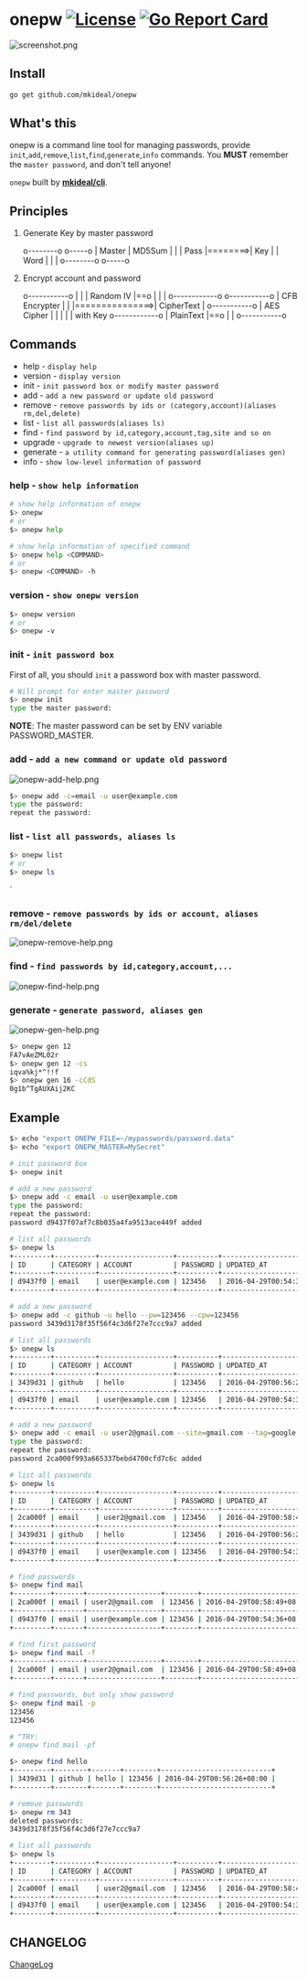 # onepw [![License](http://img.shields.io/badge/license-mit-blue.svg?style=flat-square)](https://raw.githubusercontent.com/mkideal/onepw/master/LICENSE) [![Go Report Card](https://goreportcard.com/badge/github.com/mkideal/onepw)](https://goreportcard.com/report/github.com/mkideal/onepw)

![screenshot.png](http://www.mkideal.com/images/onepw-screenshot.png)

## Install

```sh
go get github.com/mkideal/onepw
```

## What's this
onepw is a command line tool for managing passwords, provide `init`,`add`,`remove`,`list`,`find`,`generate`,`info` commands. You **MUST** remember the `master password`, and don't tell anyone!

`onepw` built by [**mkideal/cli**](https://github.com/mkideal/cli).

## Principles

1) Generate Key by master password

	o--------o         o-----o
	| Master | MD5Sum  |     |
	| Pass   |========>| Key |
	| Word   |         |     |
	o--------o         o-----o

2) Encrypt account and password

	o-----------o
	|           |
	| Random IV |==o
	|           |  |                o------------o
	o-----------o  | CFB Encrypter  |            |
                   |===============>| CipherText |
	o-----------o  | AES Cipher     |            |
	|           |  | with Key       o------------o
	| PlainText |==o
	|           |
	o-----------o

## Commands

* help - `display help`
* version - `display version`
* init - `init password box or modify master password`
* add - `add a new password or update old password`
* remove - `remove passwords by ids or (category,account)(aliases rm,del,delete)`
* list - `list all passwords(aliases ls)`
* find - `find password by id,category,account,tag,site and so on`
* upgrade - `upgrade to newest version(aliases up)`
* generate - `a utility command for generating password(aliases gen)`
* info - `show low-level information of password`

### help - `show help information`

```sh
# show help information of onepw
$> onepw
# or
$> onepw help

# show help information of specified command
$> onepw help <COMMAND>
# or
$> onepw <COMMAND> -h
```

### version - `show onepw version`

```sh
$> onepw version
# or
$> onepw -v
```

### init - `init password box`
First of all, you should `init` a password box with master password.

```sh
# Will prompt for enter master password
$> onepw init
type the master password:
```

**NOTE**: The master password can be set by ENV variable PASSWORD_MASTER.

### add - `add a new command or update old password`

![onepw-add-help.png](http://www.mkideal.com/images/onepw-add-help.png)

```sh
$> onepw add -c=email -u user@example.com
type the password:
repeat the password:
```

### list - `list all passwords, aliases ls`

```sh
$> onepw list
# or
$> onepw ls
```
`
### remove - `remove passwords by ids or account, aliases rm/del/delete`

![onepw-remove-help.png](http://www.mkideal.com/images/onepw-remove-help.png)

### find - `find passwords by id,category,account,...`

![onepw-find-help.png](http://www.mkideal.com/images/onepw-find-help.png)

### generate - `generate password, aliases gen`

![onepw-gen-help.png](http://www.mkideal.com/images/onepw-gen-help.png)

```sh
$> onepw gen 12
FA7vAeZML02r
$> onepw gen 12 -cs
iqva%kj*^!!f
$> onepw gen 16 -cCdS
0g1b^TgAUXAij2KC
```

## Example

```sh
$> echo "export ONEPW_FILE=~/mypasswords/password.data"
$> echo "export ONEPW_MASTER=MySecret"

# init password box
$> onepw init

# add a new password
$> onepw add -c email -u user@example.com
type the password: 
repeat the password: 
password d9437f07af7c8b035a4fa9513ace449f added

# list all passwords
$> onepw ls
+---------+----------+------------------+----------+---------------------------+
| ID      | CATEGORY | ACCOUNT          | PASSWORD | UPDATED_AT                |
+---------+----------+------------------+----------+---------------------------+
| d9437f0 | email    | user@example.com | 123456   | 2016-04-29T00:54:36+08:00 |
+---------+----------+------------------+----------+---------------------------+

# add a new password
$> onepw add -c github -u hello --pw=123456 --cpw=123456
password 3439d3178f35f56f4c3d6f27e7ccc9a7 added

# list all passwords
$> onepw ls
+---------+----------+------------------+----------+---------------------------+
| ID      | CATEGORY | ACCOUNT          | PASSWORD | UPDATED_AT                |
+---------+----------+------------------+----------+---------------------------+
| 3439d31 | github   | hello            | 123456   | 2016-04-29T00:56:26+08:00 |
+---------+----------+------------------+----------+---------------------------+
| d9437f0 | email    | user@example.com | 123456   | 2016-04-29T00:54:36+08:00 |
+---------+----------+------------------+----------+---------------------------+

# add a new password
$> onepw add -c email -u user2@gmail.com --site=gmail.com --tag=google
type the password:
repeat the password:
password 2ca000f993a665337bebd4700cfd7c6c added

# list all passwords
$> onepw ls
+---------+----------+------------------+----------+---------------------------+
| ID      | CATEGORY | ACCOUNT          | PASSWORD | UPDATED_AT                |
+---------+----------+------------------+----------+---------------------------+
| 2ca000f | email    | user2@gmail.com  | 123456   | 2016-04-29T00:58:49+08:00 |
+---------+----------+------------------+----------+---------------------------+
| 3439d31 | github   | hello            | 123456   | 2016-04-29T00:56:26+08:00 |
+---------+----------+------------------+----------+---------------------------+
| d9437f0 | email    | user@example.com | 123456   | 2016-04-29T00:54:36+08:00 |
+---------+----------+------------------+----------+---------------------------+

# find passwords
$> onepw find mail
+---------+-------+------------------+--------+---------------------------+
| 2ca000f | email | user2@gmail.com  | 123456 | 2016-04-29T00:58:49+08:00 |
+---------+-------+------------------+--------+---------------------------+
| d9437f0 | email | user@example.com | 123456 | 2016-04-29T00:54:36+08:00 |
+---------+-------+------------------+--------+---------------------------+

# find first password
$> onepw find mail -f
+---------+-------+------------------+--------+---------------------------+
| 2ca000f | email | user2@gmail.com  | 123456 | 2016-04-29T00:58:49+08:00 |
+---------+-------+------------------+--------+---------------------------+

# find passwords, but only show password
$> onepw find mail -p
123456
123456

# ^TRY:
# onepw find mail -pf

$> onepw find hello
+---------+--------+-------+--------+---------------------------+
| 3439d31 | github | hello | 123456 | 2016-04-29T00:56:26+08:00 |
+---------+--------+-------+--------+---------------------------+

# remove passwords
$> onepw rm 343
deleted passwords:
3439d3178f35f56f4c3d6f27e7ccc9a7

# list all passwords
$> onepw ls
+---------+----------+------------------+----------+---------------------------+
| ID      | CATEGORY | ACCOUNT          | PASSWORD | UPDATED_AT                |
+---------+----------+------------------+----------+---------------------------+
| 2ca000f | email    | user2@gmail.com  | 123456   | 2016-04-29T00:58:49+08:00 |
+---------+----------+------------------+----------+---------------------------+
| d9437f0 | email    | user@example.com | 123456   | 2016-04-29T00:54:36+08:00 |
+---------+----------+------------------+----------+---------------------------+
```

## CHANGELOG

[ChangeLog](https://github.com/mkideal/onepw/blob/master/CHANGELOG.md)

